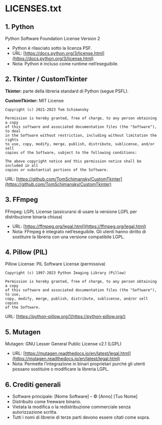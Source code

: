 # LICENSES.txt

## 1. Python

Python Software Foundation License Version 2

- Python è rilasciato sotto la licenza PSF.
- URL: [https://docs.python.org/3/license.html](https://docs.python.org/3/license.html)
- Nota: Python è incluso come runtime nell’eseguibile.

## 2. Tkinter / CustomTkinter

**Tkinter:** parte della libreria standard di Python (segue PSFL).

**CustomTkinter:** MIT License

```
Copyright (c) 2021-2023 Tom Schimansky

Permission is hereby granted, free of charge, to any person obtaining a copy
of this software and associated documentation files (the "Software"), to deal
in the Software without restriction, including without limitation the rights
to use, copy, modify, merge, publish, distribute, sublicense, and/or sell
copies of the Software, subject to the following conditions:

The above copyright notice and this permission notice shall be included in all
copies or substantial portions of the Software.
```

URL: [https://github.com/TomSchimansky/CustomTkinter](https://github.com/TomSchimansky/CustomTkinter)

## 3. FFmpeg

FFmpeg: LGPL License (assicurarsi di usare la versione LGPL per distribuzione binaria chiusa)

- URL: [https://ffmpeg.org/legal.html](https://ffmpeg.org/legal.html)
- Nota: FFmpeg è integrato nell’eseguibile. Gli utenti hanno diritto di sostituire la libreria con una versione compatibile LGPL.

## 4. Pillow (PIL)

Pillow License: PIL Software License (permissiva)

```
Copyright (c) 1997-2023 Python Imaging Library (Pillow)

Permission is hereby granted, free of charge, to any person obtaining a copy
of this software and associated documentation files (the "Software"), to use,
copy, modify, merge, publish, distribute, sublicense, and/or sell copies
of the Software.
```

URL: [https://python-pillow.org/](https://python-pillow.org/)

## 5. Mutagen

Mutagen: GNU Lesser General Public License v2.1 (LGPL)

- URL: [https://mutagen.readthedocs.io/en/latest/legal.html](https://mutagen.readthedocs.io/en/latest/legal.html)
- Nota: Permette l’integrazione in binari proprietari purché gli utenti possano sostituire o modificare la libreria LGPL.

## 6. Crediti generali

- Software principale: [Nome Software] – © [Anno] [Tuo Nome]
- Distribuito come freeware binario.
- Vietata la modifica o la redistribuzione commerciale senza autorizzazione scritta.
- Tutti i nomi di librerie di terze parti devono essere citati come sopra.

